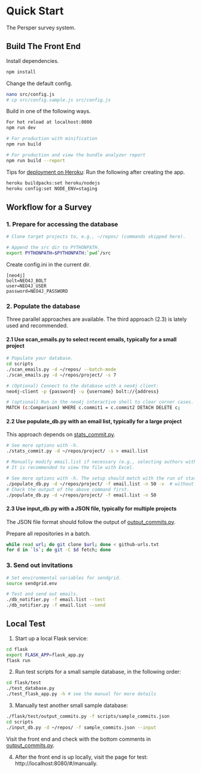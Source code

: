 # Quick Start

The Persper survey system.

## Build The Front End

Install dependencies.
``` bash
npm install
```

Change the default config.
``` bash
nano src/config.js
# cp src/config.sample.js src/config.js
```

Build in one of the following ways.
``` bash
For hot reload at localhost:8080
npm run dev

# For production with minification
npm run build

# For production and view the bundle analyzer report
npm run build --report
```

Tips for [deployment on Heroku](https://devcenter.heroku.com/articles/getting-started-with-nodejs): Run the following after creating the app.
```bash
heroku buildpacks:set heroku/nodejs
heroku config:set NODE_ENV=staging
```

## Workflow for a Survey

### 1. Prepare for accessing the database

``` bash
# Clone target projects to, e.g., ~/repos/ (commands skipped here).

# Append the src dir to PYTHONPATH.
export PYTHONPATH=$PYTHONPATH:`pwd`/src
```

Create config.ini in the current dir.
```
[neo4j]
bolt=NEO4J_BOLT
user=NEO4J_USER
password=NEO4J_PASSWORD
```

### 2. Populate the database

Three parallel approaches are available. The third approach (2.3) is lately used and recommended.

#### 2.1 Use scan_emails.py to select recent emails, typically for a small project

``` bash
# Populate your database.
cd scripts
./scan_emails.py -d ~/repos/ --batch-mode
./scan_emails.py -d ~/repos/project/ -s 7

# (Optional) Connect to the database with a neo4j client:
neo4j-client -p {password} -u {username} bolt://{address}

# (optional) Run in the neo4j interactive shell to clear corner cases.
MATCH (c:Comparison) WHERE c.commit1 = c.commit2 DETACH DELETE c;
```

#### 2.2 Use populate_db.py with an email list, typically for a large project

This approach depends on [stats_commit.py](https://github.com/Persper/code-analytics/blob/master/tools/repo_stats/stats_commit.py).

```bash
# See more options with -h.
./stats_commit.py -d ~/repos/project/ -s > email.list

# Manually modify email.list if necessary (e.g., selecting authors with most commits).
# It is recommended to view the file with Excel.

# See more options with -h. The setup should match with the run of stats_commit.py.
./populate_db.py -d ~/repos/project/ -f email.list -n 50 -v  # without actually populating the database
# Check the output of the above command first.
./populate_db.py -d ~/repos/project/ -f email.list -n 50
```

#### 2.3 Use input_db.py with a JSON file, typically for multiple projects

The JSON file format should follow the output of [output_commits.py](https://github.com/Persper/survey-system/blob/master/flask/test/output_commits.py).

Prepare all repositories in a batch.
```bash
while read url; do git clone $url; done < github-urls.txt
for d in `ls`; do git -C $d fetch; done
```



### 3. Send out invitations

``` bash
# Set environmental variables for sendgrid.
source sendgrid.env

# Test and send out emails.
./db_notifier.py -f email.list --test
./db_notifier.py -f email.list --send
```

## Local Test 

1. Start up a local Flask service:

``` bash
cd flask
export FLASK_APP=flask_app.py
flask run
```

2. Run test scripts for a small sample database, in the following order:

``` bash
cd flask/test
./test_database.py
./test_flask_app.py -h # see the manual for more details
```

3. Manually test another small sample database:

```bash
./flask/test/output_commits.py -f scripts/sample_commits.json
cd scripts
./input_db.py -d ~/repos/ -f sample_commits.json --input
```
Visit the front end and check with the bottom comments in [output_commits.py](https://github.com/Persper/survey-system/blob/master/flask/test/output_commits.py).

4. After the front end is up locally, visit the page for test: http://localhost:8080/#/manually.

